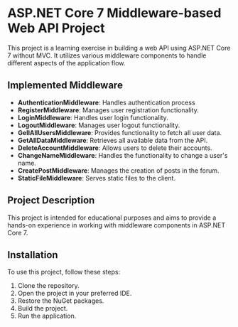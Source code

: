 # ASP.NET Core 7 Middleware-based Web API Project

This project is a learning exercise in building a web API using ASP.NET Core 7 without MVC. It utilizes various middleware components to handle different aspects of the application flow.

## Implemented Middleware

- **AuthenticationMiddleware**: Handles authentication process
- **RegisterMiddleware**: Manages user registration functionality.
- **LoginMiddleware**: Handles user login functionality.
- **LogoutMiddleware**: Manages user logout functionality.
- **GellAllUsersMiddleware**: Provides functionality to fetch all user data.
- **GetAllDataMiddleware**: Retrieves all available data from the API.
- **DeleteAccountMiddleware**: Allows users to delete their accounts.
- **ChangeNameMiddleware**: Handles the functionality to change a user's name.
- **CreatePostMiddleware**: Manages the creation of posts in the forum.
- **StaticFileMiddleware**: Serves static files to the client.

## Project Description

This project is intended for educational purposes and aims to provide a hands-on experience in working with middleware components in ASP.NET Core 7.

## Installation

To use this project, follow these steps:

1. Clone the repository.
2. Open the project in your preferred IDE.
3. Restore the NuGet packages.
4. Build the project.
5. Run the application.
